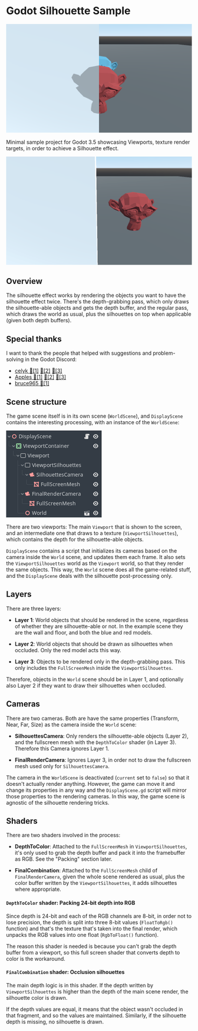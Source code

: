 # Godot Silhouette Sample

![](static_screenshot.png)

Minimal sample project for Godot 3.5 showcasing Viewports, texture render targets, in order to achieve a Silhouette effect.

![](animated_screenshot.gif)

## Overview

The silhouette effect works by rendering the objects you want to have the silhouette effect twice. There's the depth-grabbing pass, which only draws the silhouette-able objects and gets the depth buffer, and the regular pass, which draws the world as usual, plus the silhouettes on top when applicable (given both depth buffers).

## Special thanks

I want to thank the people that helped with suggestions and problem-solving in the Godot Discord:

* [celyk 🔗[1]](https://github.com/celyk) [🔗[2]](https://celyk.github.io/website/shaders.html) [🔗[3]](https://godotshaders.com/author/celyk/)
* [Apples 🔗[1]](https://github.com/apples) [🔗[2]](https://alchemical.itch.io/) [🔗[3]](https://ldjam.com/users/alchemic/)
* [bruce965 🔗[1]](https://github.com/bruce965/)

## Scene structure

The game scene itself is in its own scene (`WorldScene`), and `DisplayScene` contains the interesting processing, with an instance of the `WorldScene`:

![](scene_structure.png)

There are two viewports: The main `Viewport` that is shown to the screen, and an intermediate one that draws to a texture (`ViewportSilhouettes`), which contains the depth for the silhouette-able objects.

`DisplayScene` contains a script that initializes its cameras based on the camera inside the `World` scene, and updates them each frame. It also sets the `ViewportSilhouettes` world as the `Viewport` world, so that they render the same objects. This way, the `World` scene does all the game-related stuff, and the `DisplayScene` deals with the silhouette post-processing only.



## Layers

There are three layers: 

* **Layer 1**: World objects that should be rendered in the scene, regardless of whether they are silhouette-able or not. In the example scene they are the wall and floor, and both the blue and red models. 

* **Layer 2**: World objects that should be drawn as silhouettes when occluded. Only the red model acts this way.

* **Layer 3**: Objects to be rendered only in the depth-grabbing pass. This only includes the `FullScreenMesh` inside the `ViewportSilhouettes`.

Therefore, objects in the `World` scene should be in Layer 1, and optionally also Layer 2 if they want to draw their silhouettes when occluded.

## Cameras

There are two cameras. Both are have the same properties (Transform, Near, Far, Size) as the camera inside the `World` scene:

* **SilhouettesCamera**: Only renders the silhouette-able objects (Layer 2), and the fullscreen mesh with the `DepthToColor` shader (in Layer 3). Therefore this Camera ignores Layer 1.

* **FinalRenderCamera**: Ignores Layer 3, in order not to draw the fullscreen mesh used only for `SilhouettesCamera`.

The camera in the `WorldScene` is deactivated (`current` set to `false`) so that it doesn't actually render anything. However, the game can move it and change its properties in any way and the `DisplayScene.gd` script will mirror those properties to the rendering cameras. In this way, the game scene is agnostic of the silhouette rendering tricks.

## Shaders

There are two shaders involved in the process:

* **DepthToColor**: Attached to the `FullScreenMesh` in `ViewportSilhouettes`, it's only used to grab the depth buffer and pack it into the framebuffer as RGB. See the "Packing" section later.
  
* **FinalCombination**: Attached to the `FullScreenMesh` child of `FinalRenderCamera`, given the whole scene rendered as usual, plus the color buffer written by the `ViewportSilhouettes`, it adds silhouettes where appropriate.


#### `DepthToColor` shader: Packing 24-bit depth into RGB

Since depth is 24-bit and each of the RGB channels are 8-bit, in order not to lose precision, the depth is split into three 8-bit values (`FloatToRgb()` function) and that's the texture that's taken into the final render, which unpacks the RGB values into one float (`RgbToFloat()` function).

The reason this shader is needed is because you can't grab the depth buffer from a viewport, so this full screen shader that converts depth to color is the workaround.


#### `FinalCombination` shader: Occlusion silhouettes

The main depth logic is in this shader. If the depth written by `ViewportSilhouettes` is higher than the depth of the main scene render, the silhouette color is drawn. 

If the depth values are equal, it means that the object wasn't occluded in that fragment, and so the values are maintained. Similarly, if the silhouette depth is missing, no silhouette is drawn.


